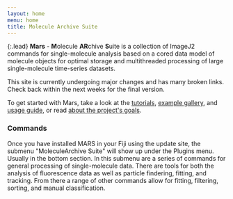 ```yaml
---
layout: home
menu: home
title: Molecule Archive Suite
---
```


{:.lead}
**Mars** - **M**olecule **AR**chive **S**uite is a collection of ImageJ2 commands for single-molecule analysis based on a cored data model of molecule objects for optimal storage and multithreaded processing of large single-molecule time-series datasets.

This site is currently undergoing major changes and has many broken links. Check back within the next weeks for the final version.

To get started with Mars, take a look at the [tutorials](tutorials), [example gallery](examples), and [usage guide](usage), or read [about the project's goals](about).

### Commands
Once you have installed MARS in your Fiji using the update site, the submenu "MoleculeArchive Suite" will show up under the Plugins menu. Usually in the bottom section. In this submenu are a series of commands for general processing of single-molecule data. There are tools for both the analysis of fluorescence data as well as particle findering, fitting, and tracking. From there a range of other commands allow for fitting, filtering, sorting, and manual classification.
